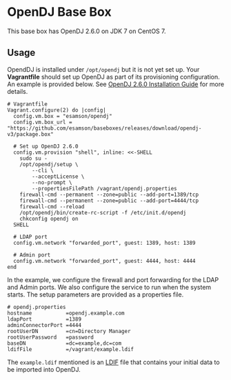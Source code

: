 # OpenDJ Base Box

This base box has OpenDJ 2.6.0 on JDK 7 on CentOS 7.

## Usage

OpendDJ is installed under `/opt/opendj` but it is not yet set up. Your
**Vagrantfile** should set up OpenDJ as part of its provisioning configuration.
An example is provided below. See [OpenDJ 2.6.0 Installation Guide][1] for more
details.

    # Vagrantfile
    Vagrant.configure(2) do |config|
      config.vm.box = "esamson/opendj"
      config.vm.box_url = "https://github.com/esamson/baseboxes/releases/download/opendj-v3/package.box"

      # Set up OpenDJ 2.6.0
      config.vm.provision "shell", inline: <<-SHELL
        sudo su -
        /opt/opendj/setup \
            --cli \
            --acceptLicense \
            --no-prompt \
            --propertiesFilePath /vagrant/opendj.properties
        firewall-cmd --permanent --zone=public --add-port=1389/tcp
        firewall-cmd --permanent --zone=public --add-port=4444/tcp
        firewall-cmd --reload
        /opt/opendj/bin/create-rc-script -f /etc/init.d/opendj
        chkconfig opendj on
      SHELL

      # LDAP port
      config.vm.network "forwarded_port", guest: 1389, host: 1389

      # Admin port
      config.vm.network "forwarded_port", guest: 4444, host: 4444
    end

In the example, we configure the firewall and port forwarding for the LDAP and
Admin ports. We also configure the service to run when the system starts.
The setup parameters are provided as a properties file.

    # opendj.properties
    hostname           =opendj.example.com
    ldapPort           =1389
    adminConnectorPort =4444
    rootUserDN         =cn=Directory Manager
    rootUserPassword   =password
    baseDN             =dc=example,dc=com
    ldifFile           =/vagrant/example.ldif

The `example.ldif` mentioned is an [LDIF][2] file that contains your initial
data to be imported into OpenDJ.

[1]: http://docs.forgerock.org/en/opendj/2.6.0/install-guide/
[2]: http://en.wikipedia.org/wiki/LDAP_Data_Interchange_Format

